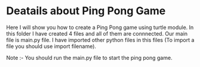 # Deatails about Ping Pong Game

Here I will show you how to create a Ping Pong game using turtle module.
In this folder I have created 4 files and all of them are connnected. 
Our main file is main.py file. I have imported other python files in this files (To import a file you should use  import filename).

Note :- You should run the main.py file to start the ping pong game.


